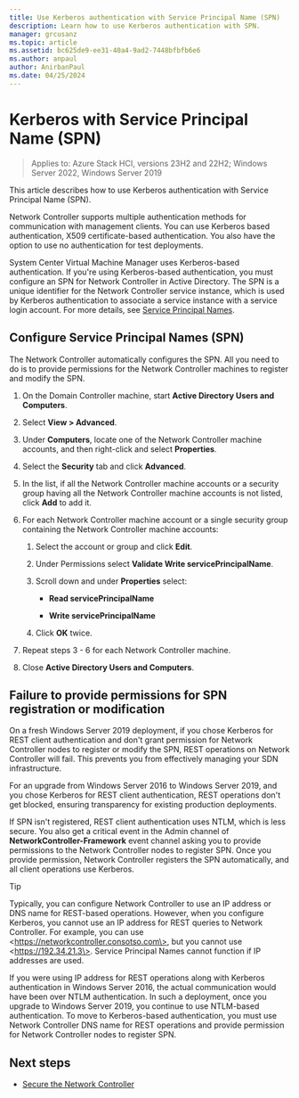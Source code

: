 ```yaml
---
title: Use Kerberos authentication with Service Principal Name (SPN)
description: Learn how to use Kerberos authentication with SPN.
manager: grcusanz
ms.topic: article
ms.assetid: bc625de9-ee31-40a4-9ad2-7448bfbfb6e6
ms.author: anpaul
author: AnirbanPaul
ms.date: 04/25/2024
---
```


# Kerberos with Service Principal Name (SPN)

> Applies to: Azure Stack HCI, versions 23H2 and 22H2; Windows Server 2022, Windows Server 2019

This article describes how to use Kerberos authentication with Service Principal Name (SPN).

Network Controller supports multiple authentication methods for communication with management clients. You can use Kerberos based authentication, X509 certificate-based authentication. You also have the option to use no authentication for test deployments.

System Center Virtual Machine Manager uses Kerberos-based authentication. If you're using Kerberos-based  authentication, you must configure an SPN for Network Controller in Active Directory. The SPN is a unique identifier for the Network Controller service instance, which is used by Kerberos authentication to associate a service instance with a service login account. For more details, see [Service Principal Names](/windows/desktop/ad/service-principal-names).

## Configure Service Principal Names (SPN)

The Network Controller automatically configures the SPN. All you need to do is to provide permissions for the Network Controller machines to register and modify the SPN.

1. On the Domain Controller machine, start **Active Directory Users and Computers**.

1. Select **View > Advanced**.

1. Under **Computers**, locate one of the Network Controller machine accounts, and then right-click and select **Properties**.

1. Select the **Security** tab and click **Advanced**.

1. In the list, if all the Network Controller machine accounts or a security group having all the Network Controller machine accounts is not listed, click **Add** to add it.

1. For each Network Controller machine account or a single security group containing the Network Controller machine accounts:

   1.  Select the account or group and click **Edit**.

   1.  Under Permissions select **Validate Write servicePrincipalName**.

   1.  Scroll down and under **Properties** select:

       -  **Read servicePrincipalName**

       -  **Write servicePrincipalName**

    1.  Click **OK** twice.

1.  Repeat steps 3 - 6 for each Network Controller machine.

1.  Close **Active Directory Users and Computers**.

## Failure to provide permissions for SPN registration or modification

On a fresh Windows Server 2019 deployment, if you chose Kerberos for REST client authentication and don't grant permission for Network Controller nodes to register or modify the SPN, REST operations on Network Controller will fail. This prevents you from effectively managing your SDN infrastructure.

For an upgrade from Windows Server 2016 to Windows Server 2019, and you chose Kerberos for REST client authentication, REST operations don't get blocked, ensuring transparency for existing production deployments.

If SPN isn't registered, REST client authentication uses NTLM, which is less secure. You also get a critical event in the Admin channel of **NetworkController-Framework** event channel asking you to provide permissions to the Network Controller nodes to register SPN. Once you provide permission, Network Controller registers the SPN automatically, and all client operations use Kerberos.

> [!TIP]
> Typically, you can configure Network Controller to use an IP address or DNS name for REST-based operations. However, when you configure Kerberos, you cannot use an IP address for REST queries to Network Controller. For example, you can use \<https://networkcontroller.consotso.com\>, but you cannot use \<https://192.34.21.3\>. Service Principal Names cannot function if IP addresses are used.
>
> If you were using IP address for REST operations along with Kerberos authentication in Windows Server 2016, the actual communication would have been over NTLM authentication. In such a deployment, once you upgrade to Windows Server 2019, you continue to use NTLM-based authentication. To move to Kerberos-based authentication, you must use Network Controller DNS name for REST operations and provide permission for Network Controller nodes to register SPN.

## Next steps

- [Secure the Network Controller](./nc-security.md)
